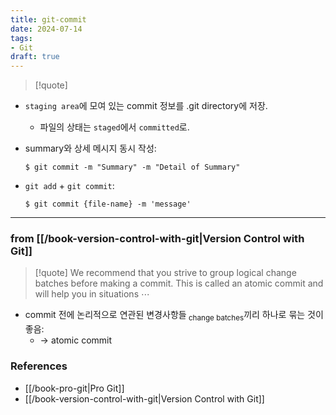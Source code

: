 ```yaml
---
title: git-commit
date: 2024-07-14
tags:
- Git
draft: true
---
```



> [!quote]

- `staging area`에 모여 있는 commit 정보를 .git directory에 저장.
    - 파일의 상태는 `staged`에서 `committed`로.

- summary와 상세 메시지 동시 작성:
    ```shellsession
    $ git commit -m "Summary" -m "Detail of Summary"
    ```

- `git add` + `git commit`:
    ```shellsession
    $ git commit {file-name} -m 'message'
    ```

 
---
### from [[/book-version-control-with-git|Version Control with Git]]
> [!quote] We recommend that you strive to group logical change batches before making a commit. This is called an atomic commit and will help you in situations $\cdots$
- commit 전에 논리적으로 연관된 변경사항들<sub> change batches</sub>끼리 하나로 묶는 것이 좋음:
    - $\to$ atomic commit


### References
- [[/book-pro-git|Pro Git]]
- [[/book-version-control-with-git|Version Control with Git]]